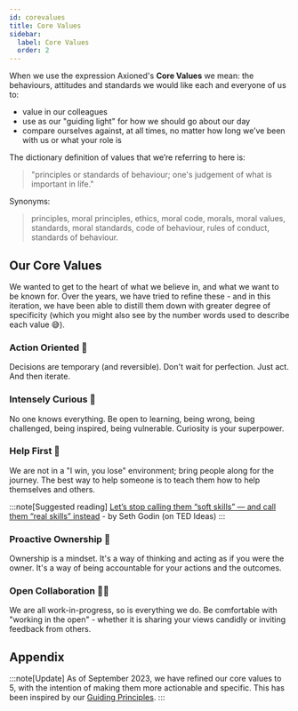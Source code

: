 ```yaml
---
id: corevalues
title: Core Values
sidebar:
  label: Core Values
  order: 2
---
```


When we use the expression Axioned's **Core Values** we mean: the behaviours, attitudes and standards we would like each and everyone of us to:

- value in our colleagues
- use as our "guiding light" for how we should go about our day
- compare ourselves against, at all times, no matter how long we’ve been with us or what your role is

The dictionary definition of values that we’re referring to here is:

> "principles or standards of behaviour; one's judgement of what is important in life."

Synonyms:

> principles, moral principles, ethics, moral code, morals, moral values, standards, moral standards, code of behaviour, rules of conduct, standards of behaviour.

## Our Core Values

We wanted to get to the heart of what we believe in, and what we want to be known for. Over the years, we have tried to refine these - and in this iteration, we have been able to distill them down with greater degree of specificity (which you might also see by the number words used to describe each value 😅).

### Action Oriented 🚀

Decisions are temporary (and reversible). Don't wait for perfection. Just act. And then iterate.

### Intensely Curious 🧠

No one knows everything. Be open to learning, being wrong, being challenged, being inspired, being vulnerable. Curiosity is your superpower.

### Help First 🤝

We are not in a "I win, you lose" environment; bring people along for the journey. The best way to help someone is to teach them how to help themselves and others.

:::note[Suggested reading]
[Let’s stop calling them “soft skills” — and call them “real skills” instead](https://ideas.ted.com/soft-skills-and-real-skills/) - by Seth Godin (on TED Ideas)
:::

### Proactive Ownership 🏅

Ownership is a mindset. It's a way of thinking and acting as if you were the owner. It's a way of being accountable for your actions and the outcomes.

### Open Collaboration 🤜🤛

We are all work-in-progress, so is everything we do. Be comfortable with "working in the open" - whether it is sharing your views candidly or inviting feedback from others.

## Appendix

:::note[Update]
As of September 2023, we have refined our core values to 5, with the intention of making them more actionable and specific. This has been inspired by our [Guiding Principles](/docs/Playbook/guiding-principles).
:::
